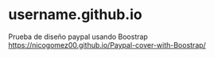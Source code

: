 # username.github.io
Prueba de diseño paypal usando Boostrap
https://nicogomez00.github.io/Paypal-cover-with-Boostrap/
